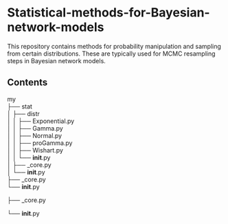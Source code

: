 # Statistical-methods-for-Bayesian-network-models
This repository contains methods for probability manipulation and sampling from certain distributions. These are typically used for MCMC resampling steps in Bayesian network models.

## Contents
my  
├── stat  
│   ├── distr  
│   │   ├── Exponential.py  
│   │   ├── Gamma.py  
│   │   ├── Normal.py  
│   │   ├── proGamma.py  
│   │   ├── Wishart.py  
│   │   └── __init__.py  
│   ├── _core.py  
│   └── __init__.py  
├── _core.py  
└── __init__.py  

├── _core.py  

└── __init__.py
